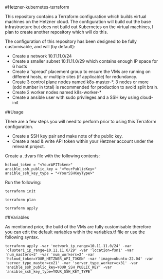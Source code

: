 #Hetzner-kubernetes-terraform

This repository contains a Terraform configuration which builds virtual machines on the Hetzner cloud. The configuration will build out the base infrastructure but does not build out Kubernetes on the virtual machines, I plan to create another repository which will do this.

The configuration of this repository has been designed to be fully customisable, and will (by default):

- Create a network 10.11.11.0/24
- Create a smaller subnet 10.11.11.0/29 which contains enough IP space for 6 hosts
- Create a 'spread' placement group to ensure the VMs are running on different hosts, or multiple sites (if applicable) for redundancy.
- Create 3 control plane nodes named k8s-master-\*. 3 nodes or more (odd number in total) is recommended for production to avoid split brain.
- Create 2 worker nodes named k8s-worker-\*
- Create a ansible user with sudo privileges and a SSH key using cloud-init

##Usage

There are a few steps you will need to perform prior to using this Terraform configuration.

- Create a SSH key pair and make note of the public key.
- Create a read & write API token within your Hetzner account under the relevant project.

Create a .tfvars file with the following contents:

```
hcloud_token = "<YourAPIToken>"
ansible_ssh_public_key = "<YourPublicKey>"
ansible_ssh_key_type = "<YourSSHKeyType>"
```

Run the following:

```
terraform init
```

```
terraform plan
```

```
terraform apply
```

##Variables

As mentioned prior, the build of the VMs are fully customisable therefore you can edit the default variables within the variables.tf file or use the following syntax.

```
terraform apply -var 'network_ip_range=10.11.11.0/24' -var 'cluster1_ip_range=10.11.11.0/29' -var 'location=fsn1' -var 'num_masters=3' -var 'num_workers=2' -var 'hcloud_token=YOUR_HETZNER_API_TOKEN' -var 'image=ubuntu-22.04' -var 'server_type_master=cx21' -var 'server_type_worker=cx31' -var 'ansible_ssh_public_key=YOUR_SSH_PUBLIC_KEY' -var 'ansible_ssh_key_type=YOUR_SSH_KEY_TYPE'
```
